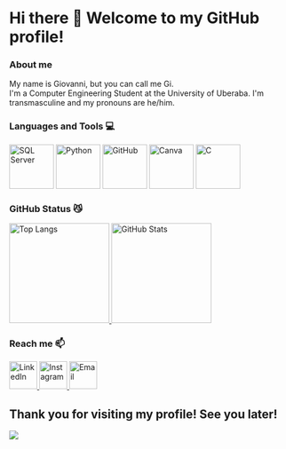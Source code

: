 # Hi there 👋 Welcome to my GitHub profile!</h1>
### About me
My name is Giovanni, but you can call me Gi.  
I'm a Computer Engineering Student at the University of Uberaba. I'm transmasculine and my pronouns are he/him.

### Languages and Tools 💻
<div>
  <img src="https://cdn.jsdelivr.net/gh/devicons/devicon@latest/icons/microsoftsqlserver/microsoftsqlserver-original-wordmark.svg" alt="SQL Server" width="80" height="80"/>
  <img src="https://cdn.jsdelivr.net/gh/devicons/devicon@latest/icons/python/python-original-wordmark.svg" alt="Python" width="80" height="80"/>
  <img src="https://cdn.jsdelivr.net/gh/devicons/devicon@latest/icons/github/github-original-wordmark.svg" alt="GitHub" width="80" height="80"/>
  <img src="https://cdn.jsdelivr.net/gh/devicons/devicon@latest/icons/canva/canva-original.svg" alt="Canva" width="80" height="80"/>
  <img src="https://cdn.jsdelivr.net/gh/devicons/devicon@latest/icons/c/c-original.svg" alt="C" width="80" height="80"/>
</div>

### GitHub Status 😼
<div>
  <a href="https://github.com/GCTak">
    <img loading="lazy" height="180em" src="https://github-readme-stats.vercel.app/api/top-langs/?username=GCTak&layout=compact&langs_count=7&theme=dracula" alt="Top Langs"/>
    <img loading="lazy" height="180em" src="https://github-readme-stats.vercel.app/api?username=GCTak&show_icons=true&theme=dracula&include_all_commits=true&count_private=true" alt="GitHub Stats"/>
  </a>
</div>

### Reach me   📫
<div>
  <a href="https://www.linkedin.com/in/giovanna-takingami-18642126b">
    <img src="https://cdn.jsdelivr.net/gh/devicons/devicon@latest/icons/linkedin/linkedin-original.svg" alt="LinkedIn" width="50" height="50"/>
  </a>
  <a href="https://www.instagram.com/gctak/?igshid=visnud4ue88f">
    <img src="https://img.icons8.com/?size=100&id=Xy10Jcu1L2Su&format=png&color=000000" alt="Instagram" width="50" height="50"/>
  </a>
  <a href="mailto:eng.takingami@gmail.com">
    <img src="https://img.icons8.com/?size=100&id=P7UIlhbpWzZm&format=png&color=000000" alt="Email" width="50" height="50"/>
  </a>
</div>

##  Thank you for visiting my profile! See you later!
<div>
  <img src="https://github.com/user-attachments/assets/d2d4adab-583e-45c1-9248-c820bcb988cf"/>
</div>

